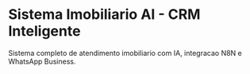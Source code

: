 # Sistema Imobiliario AI - CRM Inteligente

Sistema completo de atendimento imobiliario com IA, integracao N8N e WhatsApp Business.
